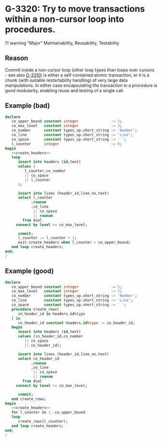 # G-3320: Try to move transactions within a non-cursor loop into procedures.

!!! warning "Major"
    Maintainability, Reusability, Testability

## Reason

Commit inside a non-cursor loop (other loop types than loops over cursors - see also [G-3310](../../../../4-language-usage/3-dml-and-sql/3-transaction-control/g-3310)) is either a self-contained atomic transaction, or it is a chunk (with suitable restartability handling) of very large data manipulations. In either case encapsulating the transaction in a procedure is good modularity, enabling reuse and testing of a single call.

## Example (bad)

``` sql
declare
   co_upper_bound constant integer               := 5;
   co_max_level   constant integer               := 3;
   co_number      constant types_up.short_string := 'Number';
   co_line        constant types_up.short_string := 'Line';
   co_space       constant types_up.short_string := ' ';
   l_counter      integer                        := 0;
begin
   <<create_headers>>
   loop
      insert into headers (id,text)
      values (
         l_counter,co_number
         || co_space
         || l_counter
      );

      insert into lines (header_id,line_no,text)
      select l_counter
            ,rownum
            ,co_line
             || co_space
             || rownum
        from dual
     connect by level <= co_max_level;

      commit;
      l_counter := l_counter + 1;
      exit create_headers when l_counter > co_upper_bound;
   end loop create_headers;
end;
/
```

## Example (good)

``` sql
declare
   co_upper_bound constant integer               := 5;
   co_max_level   constant integer               := 3;
   co_number      constant types_up.short_string := 'Number';
   co_line        constant types_up.short_string := 'Line';
   co_space       constant types_up.short_string := ' ';
   procedure create_rows(
      in_header_id in headers.id%type
   ) is
      co_header_id constant headers.id%type := in_header_id;
   begin
      insert into headers (id,text)
      values (in_header_id,co_number
         || co_space
         || co_header_id);

      insert into lines (header_id,line_no,text)
      select co_header_id
            ,rownum
            ,co_line
             || co_space
             || rownum
        from dual
     connect by level <= co_max_level;

      commit;
   end create_rows;
begin
   <<create_headers>>
   for l_counter in 1..co_upper_bound
   loop
      create_rows(l_counter);
   end loop create_headers;
end;
/
```
